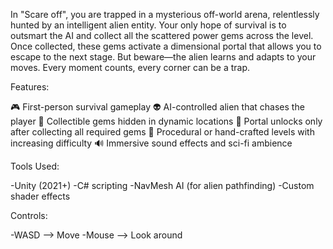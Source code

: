 In "Scare off", you are trapped in a mysterious off-world arena, relentlessly hunted by an intelligent alien entity. Your only hope of survival is to outsmart the AI and collect all the scattered power gems across the level. Once collected, these gems activate a dimensional portal that allows you to escape to the next stage. But beware—the alien learns and adapts to your moves. Every moment counts, every corner can be a trap.

Features:

🎮 First-person survival gameplay
👽 AI-controlled alien that chases the player
💎 Collectible gems hidden in dynamic locations
🚪 Portal unlocks only after collecting all required gems
🌌 Procedural or hand-crafted levels with increasing difficulty
🔊 Immersive sound effects and sci-fi ambience

Tools Used:

-Unity (2021+)
-C# scripting
-NavMesh AI (for alien pathfinding)
-Custom shader effects

Controls: 

-WASD –> Move
-Mouse –> Look around
